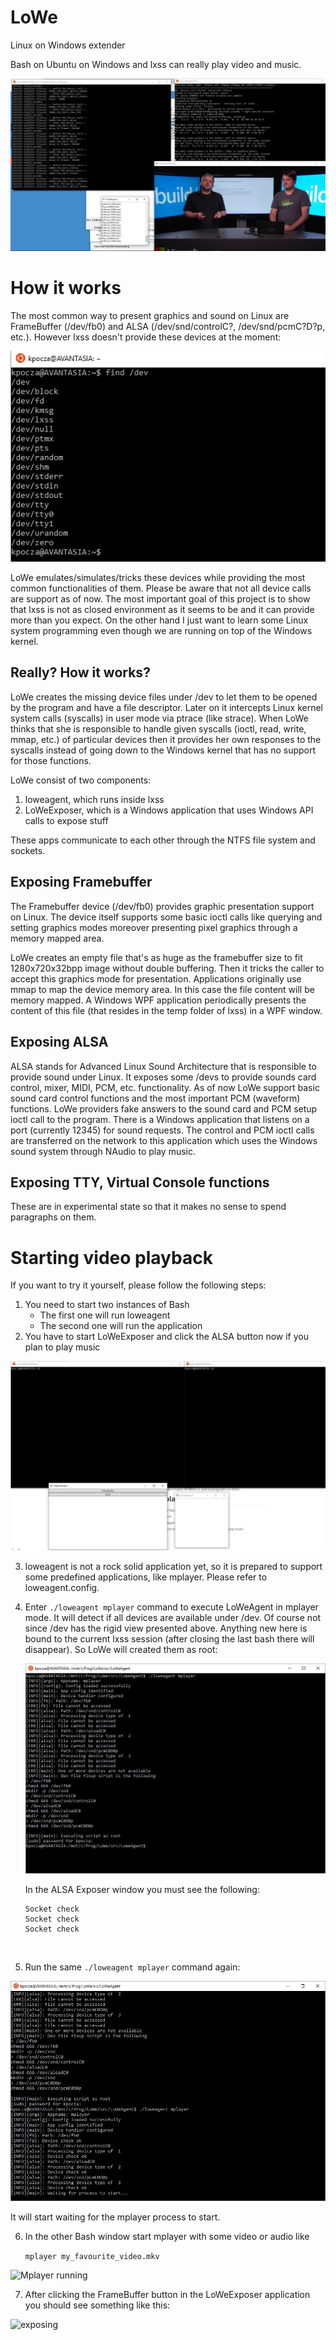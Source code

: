 # LoWe
Linux on Windows extender



Bash on Ubuntu on Windows and lxss can really play video and music.

![working LoWe](images/doc01_lowe.jpg "Ubuntu on Windows can play video and music")



# How it works

The most common way to present graphics and sound on Linux are FrameBuffer (/dev/fb0) and ALSA (/dev/snd/controlC?, /dev/snd/pcmC?D?p, etc.). However lxss doesn't provide these devices at the moment:

![/dev](images/doc02_devs.png "Default devices")

LoWe emulates/simulates/tricks these devices while providing the most common functionalities of them. Please be aware that not all device calls are support as of now. The most important goal of this project is to show that lxss is not as closed environment as it seems to be and it can provide more than you expect. On the other hand I just want to learn some Linux system programming even though we are running on top of the Windows kernel.

## Really? How it works?

LoWe creates the missing device files under /dev to let them to be opened by the program and have a file descriptor. Later on it intercepts Linux kernel system calls (syscalls) in user mode via ptrace (like strace). When LoWe thinks that she is responsible to handle given syscalls (ioctl, read, write, mmap, etc.) of particular devices then it provides her own responses to the syscalls instead of going down to the Windows kernel that has no support for those functions.

LoWe consist of two components:

1. loweagent, which runs inside lxss
2. LoWeExposer, which is a Windows application that uses Windows API calls to expose stuff

These apps communicate to each other through the NTFS file system and sockets.

## Exposing Framebuffer

The Framebuffer device (/dev/fb0) provides graphic presentation support on Linux. The device itself supports some basic ioctl calls like querying and setting graphics modes moreover presenting pixel graphics through a memory mapped area.

LoWe creates an empty file that's as huge as the framebuffer size to fit 1280x720x32bpp image without double buffering. Then it tricks the caller to accept this graphics mode for presentation. Applications originally use mmap to map the device memory area. In this case the file content will be memory mapped. A Windows WPF application periodically presents the content of this file (that resides in the temp folder of lxss) in a WPF window.

## Exposing ALSA

ALSA stands for Advanced Linux Sound Architecture that is responsible to provide sound under Linux. It exposes some /devs to provide sounds card control, mixer, MIDI, PCM, etc. functionality. As of now LoWe support basic sound card control functions and the most important PCM (waveform) functions. LoWe providers fake answers to the sound card and PCM setup ioctl call to the program. There is a Windows application that listens on a port (currently 12345) for sound requests. The control and PCM ioctl calls are transferred on the network to this application which uses the Windows sound system through NAudio to play music.

## Exposing TTY, Virtual Console functions

These are in experimental state so that it makes no sense to spend paragraphs on them.

# Starting video playback

If you want to try it yourself, please follow the following steps:

1. You need to start two instances of Bash
   - The first one will run loweagent
   - The second one will run the application
2. You have to start LoWeExposer and click the ALSA button now if you plan to play music

![starting programs](images/doc03_progstart.jpg "Starting programs")

3. loweagent is not a rock solid application yet, so it is prepared to support some predefined applications, like mplayer. Please refer to loweagent.config.

4. Enter ```./loweagent mplayer``` command to execute LoWeAgent in mplayer mode. It will detect if all devices are available under /dev. Of course not since /dev has the rigid view presented above. Anything new here is bound to the current lxss session (after closing the last bash there will disappear). So LoWe will created them as root:

   ![Creating devices](images/doc04_credev.jpg "Creating devices")

   In the ALSA Exposer window you must see the following:

   ```
   Socket check
   Socket check
   Socket check
   ```

   ​

5. Run the same ```./loweagent mplayer``` command again:

![Start listening](images/doc05_startlistening.jpg "Start listening")

It will start waiting for the mplayer process to start.

6. In the other Bash window start mplayer with some video or audio like 

   ```mplayer my_favourite_video.mkv  ```

![Mplayer running](images/doc06_mplayer.jpg "Mplayer running")

7. After clicking the FrameBuffer button in the LoWeExposer application you should see something like this:



![exposing](images/doc07_exposer.jpg "Exposing")

